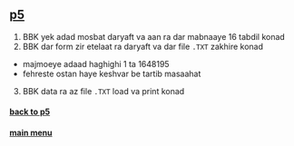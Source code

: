 ## [p5](../)

1. BBK yek adad mosbat daryaft va aan ra dar mabnaaye 16 tabdil konad
2. BBK dar form zir etelaat ra daryaft va dar file `.TXT` zakhire konad

- majmoeye adaad haghighi 1 ta 1648195
- fehreste ostan haye keshvar be tartib masaahat

3. BBK data ra az file `.TXT` load va print konad

#### [back to p5](../)

#### [main menu](../../)
